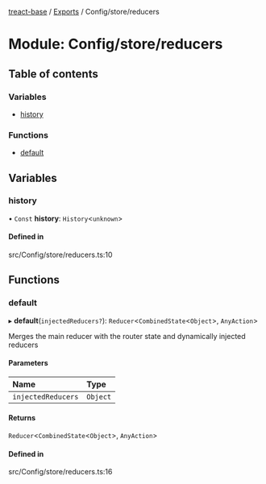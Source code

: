 [treact-base](../README.md) / [Exports](../modules.md) / Config/store/reducers

# Module: Config/store/reducers

## Table of contents

### Variables

- [history](Config_store_reducers.md#history)

### Functions

- [default](Config_store_reducers.md#default)

## Variables

### history

• `Const` **history**: `History`<`unknown`\>

#### Defined in

src/Config/store/reducers.ts:10

## Functions

### default

▸ **default**(`injectedReducers?`): `Reducer`<`CombinedState`<`Object`\>, `AnyAction`\>

Merges the main reducer with the router state and dynamically injected reducers

#### Parameters

| Name | Type |
| :------ | :------ |
| `injectedReducers` | `Object` |

#### Returns

`Reducer`<`CombinedState`<`Object`\>, `AnyAction`\>

#### Defined in

src/Config/store/reducers.ts:16
